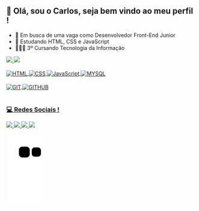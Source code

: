 ## 👋 Olá, sou o Carlos, seja bem vindo ao meu perfil !

- 🔭 Em busca de uma vaga como Desenvolvedor Front-End Junior
- 🌱 Estudando HTML, CSS e JavaScript
- 👩🏾‍💻 3º Cursando Tecnologia da Informação

 <div>
   <a href="https://github.com/iamcarllosjr">
   <img height="180em" src="https://github-readme-stats.vercel.app/api?username=iamcarllosjr&show_icons=true&theme=synthwave&include_all_commits=true&count_private=true"/>
   <img height="180em" src="https://github-readme-stats.vercel.app/api/top-langs/?username=iamcarllosjr&layout=compact&langs_count=6&theme=synthwave"/>

</div>
<div style="display: inline_block"><br>
    <img align="center" alt="HTML" src="https://img.shields.io/badge/HTML5-E34F26?style=for-the-badge&logo=html5&logoColor=white">
    <img align="center" alt="CSS" src="https://img.shields.io/badge/CSS3-1572B6?style=for-the-badge&logo=css3&logoColor=white">
    <img align="center" alt="JavaScript" src="https://img.shields.io/badge/JavaScript-F7DF1E?style=for-the-badge&logo=javascript&logoColor=black">
    <img align="center" alt="MYSQL" src="https://img.shields.io/badge/MySQL-005C84?style=for-the-badge&logo=mysql&logoColor=white">
    <br>
    <br>
    <img align="center" alt="GIT" src="https://img.shields.io/badge/GIT-E44C30?style=for-the-badge&logo=git&logoColor=white">
    <img align="center" alt="GITHUB" src="https://img.shields.io/badge/GitHub-100000?style=for-the-badge&logo=github&logoColor=white">
</div>
 
 <br>
 
  ### 💻 Redes Sociais !
 
<div> 
    <a href="https://contate.me/contacte-me" target="_blank"><img src="https://img.shields.io/badge/WhatsApp-25D366?style=for-the-badge&logo=whatsapp&logoColor=white" />
    <a href="https://instagram.com/iamcarllosjr" target="_blank"><img src="https://img.shields.io/badge/Instagram-E4405F?style=for-the-badge&logo=instagram&logoColor=white" />
    <a href="https://www.facebook.com/iamcarlosjr" target="_blank"><img src="https://img.shields.io/badge/Facebook-1877F2?style=for-the-badge&logo=facebook&logoColor=white" />
    <a href="https://www.linkedin.com/in/iamcarllosjr" target="_blank"><img src="https://img.shields.io/badge/LinkedIn-0077B5?style=for-the-badge&logo=linkedin&logoColor=white" />
 
  ![Snake animation](https://github.com/iamcarllosjr/carlos-gomes/blob/output/github-contribution-grid-snake.svg)

</div>
    
